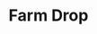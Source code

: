---
title: Farm Drop
url: 'https://www.farmdrop.com/'
categories:
  - 1e06ea25-373d-440c-9abd-408710b475d0
tags:
  - delivery
countries:
  - gb
description: >-
  Next day delivery in London for groceries and household products from local
  and independend producers.
image: null
blueprint: action

---